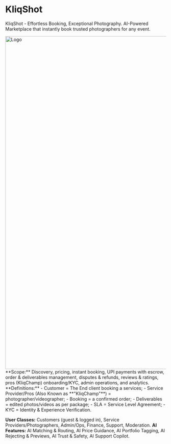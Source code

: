 # KliqShot
KliqShot - Effortless Booking, Exceptional Photography. AI-Powered Marketplace that instantly book trusted photographers for any event.


<img width="3535" height="1044" alt="Logo" src="https://github.com/user-attachments/assets/f830daa1-78a2-4048-aaaa-4fc34eeb3b75" />
**Scope:** Discovery, pricing, instant booking, UPI payments with escrow, order & deliverables management, disputes & refunds, reviews & ratings, pros (KliqChamp) onboarding/KYC, admin operations, and analytics.
**Definitions:** 
- Customer = The End client booking a services;
- Service Provider/Pros (Also Known as **"KliqChamp"**) = photographer/videographer;
- Booking = a confirmed order;
- Deliverables = edited photos/videos as per package;
- SLA = Service Level Agreement;
- KYC = Identity & Experience Verification.

**User Classes:** Customers (guest & logged in), Service Providers/Photographers, Admin/Ops, Finance, Support, Moderation.
**AI Features:** 
AI Matching & Routing, AI Price Guidance, AI Portfolio Tagging, AI Rejecting & Previews, AI Trust & Safety, AI Support Copilot.

